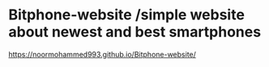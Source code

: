 # Bitphone-website /simple website about newest and best smartphones
https://noormohammed993.github.io/Bitphone-website/
